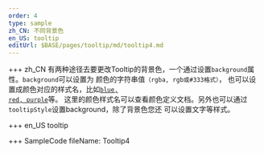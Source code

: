 ```yaml
--- 
order: 4
type: sample
zh_CN: 不同背景色
en_US: tooltip
editUrl: $BASE/pages/tooltip/md/tooltip4.md
---
```


+++ zh_CN
有两种途径去要更改Tooltip的背景色，一个通过设置<Code>background</Code>属性。<Code>background</Code>可以设置为
颜色的字符串值<Code>（rgba, rgb或#333格式）</Code>， 也可以设置成颜色对应的样式名，比如<Code>[blue, red, purple](#/docs/colors)</Code>等。
这里的颜色样式名可以查看颜色定义文档。另外也可以通过<Code>tooltipStyle</Code>设置background，除了背景色您还
可以设置文字等样式。
 

+++ en_US
tooltip

+++ SampleCode
fileName: Tooltip4
